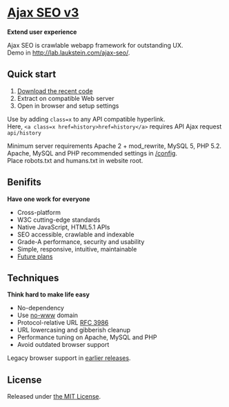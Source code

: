 # [Ajax SEO v3](http://lab.laukstein.com/ajax-seo/)
**Extend user experience**

Ajax SEO is crawlable webapp framework for outstanding UX.<br>
Demo in <http://lab.laukstein.com/ajax-seo/>.


## Quick start

1. [Download the recent code](https://github.com/laukstein/ajax-seo/archive/master.zip)
2. Extract on compatible Web server
3. Open in browser and setup settings

Use by adding `class=x` to any API compatible hyperlink.<br>
Here, `<a class=x href=history>href=history</a>` requires API Ajax request `api/history`

Minimum server requirements Apache 2 + mod_rewrite, MySQL 5, PHP 5.2.<br>
Apache, MySQL and PHP recommended settings in [/config](config).<br>
Place robots.txt and humans.txt in website root.


## Benifits
**Have one work for everyone**

* Cross-platform
* W3C cutting-edge standards
* Native JavaScript, HTML5.1 APIs
* SEO accessible, crawlable and indexable
* Grade-A performance, security and usability
* Simple, responsive, intuitive, maintainable
* [Future plans](https://github.com/laukstein/ajax-seo/wiki/Plans)


## Techniques
**Think hard to make life easy**

* No-dependency
* Use [no-www](http://no-www.org) domain
* Protocol-relative URL [RFC 3986](http://tools.ietf.org/html/rfc3986#section-4.2)
* URL lowercasing and gibberish cleanup
* Performance tuning on Apache, MySQL and PHP
* Avoid outdated browser support

Legacy browser support in [earlier releases](https://github.com/laukstein/ajax-seo/releases).


## License

Released under [the MIT License](LICENSE).